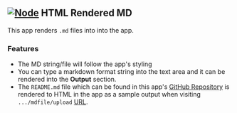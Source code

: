 ## **[![Node](https://user-images.githubusercontent.com/29721601/30945950-b292557c-a433-11e7-9f37-b8de61264bf9.png "Node")](https://nodejs.org/en/) HTML Rendered MD**

This app renders `.md` files into into the app.

### Features
- The MD string/file will follow the app's styling
- You can type a markdown format string into the text area and it can be rendered into the **Output** section.
- The `README.md` file which can be found in this app's [GitHub Repository](https://github.com/DMonMac/HTML-Rendered-MD "HTML Rendered MD") is rendered to HTML in the app as a sample output when visiting `.../mdfile/upload` [URL](https://html-rendered-md.herokuapp.com/mdfile/upload "https://html-rendered-md.herokuapp.com/mdfile/upload").
